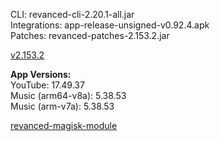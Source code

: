 CLI: revanced-cli-2.20.1-all.jar  
Integrations: app-release-unsigned-v0.92.4.apk  
Patches: revanced-patches-2.153.2.jar  

[v2.153.2](https://github.com/inotia00/revanced-patches/releases/latest)
  
**App Versions:**  
YouTube: 17.49.37  
Music (arm64-v8a): 5.38.53  
Music (arm-v7a): 5.38.53  

[revanced-magisk-module](https://github.com/j-hc/revanced-magisk-module)  
